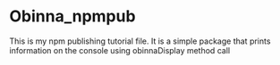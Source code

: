 # Obinna_npmpub
This is my npm publishing tutorial file. It is a simple package that prints information on the console using obinnaDisplay method call
